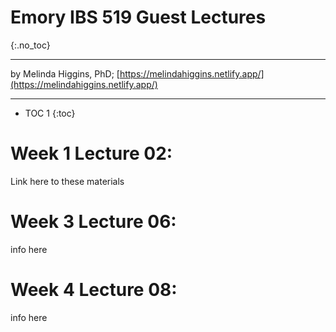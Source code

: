 # Emory IBS 519 Guest Lectures
{:.no_toc}

-----

by Melinda Higgins, PhD; [https://melindahiggins.netlify.app/](https://melindahiggins.netlify.app/)

-----

* TOC 1
{:toc}

# Week 1 Lecture 02:

Link here to these materials

# Week 3 Lecture 06:

info here

# Week 4 Lecture 08:

info here

